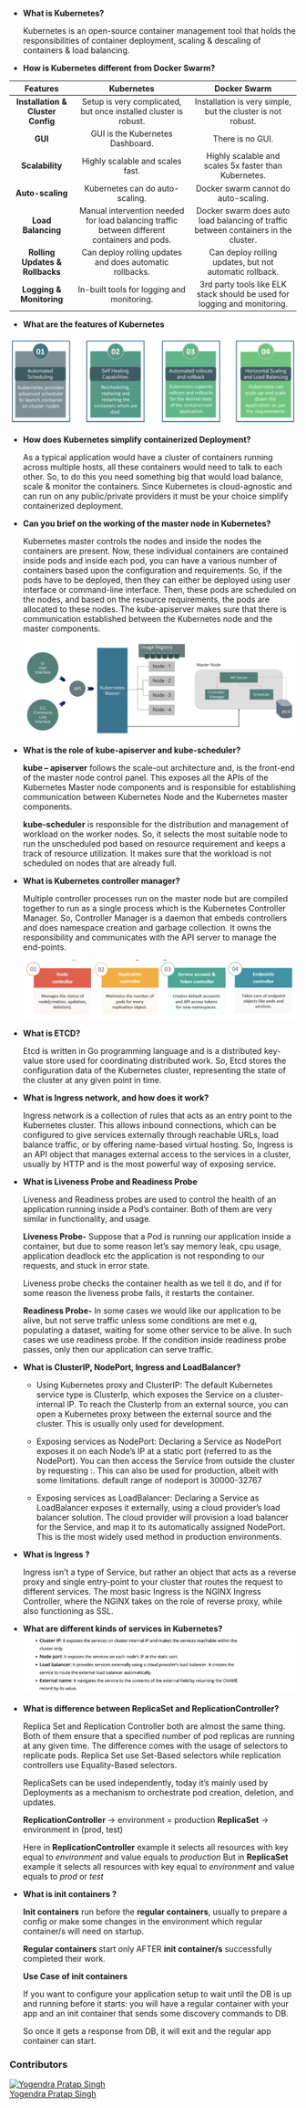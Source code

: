 - **What is Kubernetes?**

  Kubernetes is an open-source container management tool that holds the responsibilities of container deployment, scaling & descaling of containers & load balancing.

- **How is Kubernetes different from Docker Swarm?**

|**Features**                   | **Kubernetes** | **Docker Swarm** |
|:-----------------------------:|:----------:|:-----------------:|
| **Installation & Cluster Config** | Setup is very complicated, but once installed cluster is robust. | Installation is very simple, but the cluster is not robust.|
| **GUI** | GUI is the Kubernetes Dashboard. | There is no GUI.|
| **Scalability** | Highly scalable and scales fast. | Highly scalable and scales 5x faster than Kubernetes. |
| **Auto-scaling** | Kubernetes can do auto-scaling. | Docker swarm cannot do auto-scaling. |
| **Load Balancing** | Manual intervention needed for load balancing traffic between different containers and pods.	 | Docker swarm does auto load balancing of traffic between containers in the cluster. |
| **Rolling Updates & Rollbacks** | Can deploy rolling updates and does automatic rollbacks. | Can deploy rolling updates, but not automatic rollback. |
| **Logging & Monitoring** | In-built tools for logging and monitoring.	| 3rd party tools like ELK stack should be used for logging and monitoring.|

- **What are the features of Kubernetes**

![](../images/k8s-features.png)

- **How does Kubernetes simplify containerized Deployment?**

  As a typical application would have a cluster of containers running across multiple hosts, all these containers would need to talk to each other. So, to do this you need something big that would load balance, scale & monitor the containers. Since Kubernetes is cloud-agnostic and can run on any public/private providers it must be your choice simplify containerized deployment.

- **Can you brief on the working of the master node in Kubernetes?**

  Kubernetes master controls the nodes and inside the nodes the containers are present. Now, these individual containers are contained inside pods and inside each pod, you can have a various number of containers based upon the configuration and requirements. So, if the pods have to be deployed, then they can either be deployed using user interface or command-line interface. Then, these pods are scheduled on the nodes, and based on the resource requirements, the pods are allocated to these nodes. The kube-apiserver makes sure that there is communication established between the Kubernetes node and the master components.

  ![](../images/k8s-masterNode.png)

- **What is the role of kube-apiserver and kube-scheduler?**

  **kube – apiserver** follows the scale-out architecture and, is the front-end of the master node control panel. This exposes all the APIs of the Kubernetes Master node components and is responsible for establishing communication between Kubernetes Node and the Kubernetes master components.

  **kube-scheduler** is responsible for the distribution and management of workload on the worker nodes. So, it selects the most suitable node to run the unscheduled pod based on resource requirement and keeps a track of resource utilization. It makes sure that the workload is not scheduled on nodes that are already full.

- **What is Kubernetes controller manager?**

  Multiple controller processes run on the master node but are compiled together to run as a single process which is the Kubernetes Controller Manager. So, Controller Manager is a daemon that embeds controllers and does namespace creation and garbage collection. It owns the responsibility and communicates with the API server to manage the end-points.

  ![](../images/k8s-controllManager.png)

- **What is ETCD?**

  Etcd is written in Go programming language and is a distributed key-value store used for coordinating distributed work. So, Etcd stores the configuration data of the Kubernetes cluster, representing the state of the cluster at any given point in time.

- **What is Ingress network, and how does it work?**

  Ingress network is a collection of rules that acts as an entry point to the Kubernetes cluster. This allows inbound connections, which can be configured to give services externally through reachable URLs, load balance traffic, or by offering name-based virtual hosting. So, Ingress is an API object that manages external access to the services in a cluster, usually by HTTP and is the most powerful way of exposing service.

  
- **What is Liveness Probe and Readiness Probe**

  Liveness and Readiness probes are used to control the health of an application running inside a Pod’s container. Both of them are very similar in functionality, and usage.

  **Liveness Probe-** Suppose that a Pod is running our application inside a container, but due to some reason let’s say memory leak, cpu usage, application deadlock etc the application is not responding to our requests, and stuck in error state.

  Liveness probe checks the container health as we tell it do, and if for some reason the liveness probe fails, it restarts the container.

  **Readiness Probe-** In some cases we would like our application to be alive, but not serve traffic unless some conditions are met e.g, populating a dataset, waiting for some other service to be alive. In such cases we use readiness probe. If the condition inside readiness probe passes, only then our application can serve traffic.
 
- **What is ClusterIP,  NodePort,  Ingress and  LoadBalancer?**
   
  - Using Kubernetes proxy and ClusterIP: The default Kubernetes service type is ClusterIp, which exposes the Service on a cluster-internal IP. To reach the ClusterIp from an external source, you can open a Kubernetes proxy between the external source and the cluster. This is usually only used for development.

  - Exposing services as NodePort: Declaring a Service as NodePort exposes it on each Node’s IP at a static port (referred to as the NodePort). You can then access the Service from outside the cluster by requesting <NodeIp>:<NodePort>. This can also be used for production, albeit with some limitations.
  default range of nodeport is 30000-32767

  - Exposing services as LoadBalancer: Declaring a Service as LoadBalancer exposes it externally, using a cloud provider’s load balancer solution. The cloud provider will provision a load balancer for the Service, and map it to its automatically assigned NodePort. This is the most widely used method in production environments.

- **What is Ingress ?**

  Ingress isn’t a type of Service, but rather an object that acts as a reverse proxy and single entry-point to your cluster that routes the request to different services. The most basic Ingress is the NGINX Ingress Controller, where the NGINX takes on the role of reverse proxy, while also functioning as SSL.

- **What are different kinds of services in Kubernetes?**
  ![](../images/services.png)

- **What is difference between ReplicaSet and ReplicationController?**

  Replica Set and Replication Controller both are almost the same thing. Both of them ensure that a specified number of pod replicas are running at any given time. The difference comes with the usage of selectors to replicate pods. Replica Set use Set-Based selectors while replication controllers use Equality-Based selectors.

  ReplicaSets can be used independently, today it’s mainly used by Deployments as a mechanism to orchestrate pod creation, deletion, and updates.

  **ReplicationController** -> environment = production
  **ReplicaSet** -> environment in (prod, test)

  Here in **ReplicationController** example it selects all resources with key equal to *environment* and value equals to *production*
  But in **ReplicaSet** example it selects all resources with key equal to *environment* and value equals to *prod* or *test*

- **What is init containers ?**

  **Init containers** run before the **regular containers**, usually to prepare a config or make some changes in the environment which regular container/s will need on startup.

  **Regular containers** start only AFTER **init container/s** successfully completed their work.

  **Use Case of init containers**

  If you want to configure your application setup to wait until the DB is up and running before it starts: you will have a regular container with your app and an init container that sends some discovery commands to DB.

  So once it gets a response from DB, it will exit and the regular app container can start.



### Contributors
[![Yogendra Pratap Singh][yogendra_avatar]][yogendra_homepage]<br/>[Yogendra Pratap Singh][yogendra_homepage] 

  [yogendra_homepage]: https://www.linkedin.com/in/yogendra-pratap-singh-41630716b/
  [yogendra_avatar]: https://img.cloudposse.com/75x75/https://github.com/PratapSingh13.png
